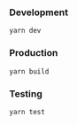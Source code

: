 ### Development

```
yarn dev
```

### Production

```
yarn build
```

### Testing

```
yarn test
```
